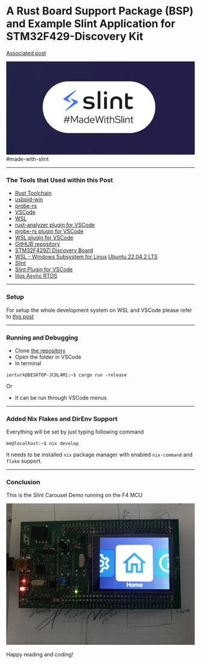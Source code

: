 # A Rust Board Support Package (BSP) and Example Slint Application for STM32F429-Discovery Kit 
[Associated post](https://erturk.me/projects/a-rust-bsp-package-for-stm32f4-discovery-kit/)

![Made with Slint](docs/images/made-with-slint.png)   
#made-with-slint
___
### The Tools that Used within this Post
- [Rust Toolchain](https://www.rust-lang.org/learn/get-started)
- [usbpid-win](https://github.com/dorssel/usbipd-win)
- [probe-rs](https://probe.rs/docs/getting-started/installation/)
- [VSCode](https://code.visualstudio.com/)
- [WSL](https://learn.microsoft.com/en-us/windows/wsl/install)
- [rust-analyzer plugin for VSCode](https://marketplace.visualstudio.com/items?itemName=rust-lang.rust-analyzer)
- [probe-rs plugin for VSCode](https://marketplace.visualstudio.com/items?itemName=probe-rs.probe-rs-debugger)
- [WSL plugin for VSCode](https://marketplace.visualstudio.com/items?itemName=ms-vscode-remote.remote-wsl)
- [GitHUB repository](https://github.com/ierturk/rust-on-stm32)
- [STM32F429ZI Discovery Board](https://www.st.com/en/evaluation-tools/32f429idiscovery.html)
- [WSL - Windows Subsystem for Linux](https://apps.microsoft.com/detail/windows-subsystem-for-linux/9P9TQF7MRM4R?hl=en-gb&gl=US)
[Ubuntu 22.04.2 LTS](https://apps.microsoft.com/detail/9PN20MSR04DW?hl=en-gb&gl=US)
- [Slint](https://slint.dev/)
- [Slint Plugin for VSCode](https://marketplace.visualstudio.com/items?itemName=Slint.slint)
- [lilos Async RTOS](https://github.com/cbiffle/lilos)
___
### Setup
For setup the whole development system on WSL and VSCode please refer to [this post](https://erturk.me/projects/working-with-rust-embedded-on-wsl/)
___
### Running and Debugging
- Clone [the repository](https://github.com/ierturk/rust-on-stm32)
- Open the folder in VSCode
- In terminal
```
ierturk@DESKTOP-JC8L4M1:~$ cargo run -release
```
Or
- It can be run through VSCode menus 
___
### Added Nix Flakes and DirEnv Support
Everything will be set by just typing following command
```
me@localhost:~$ nix develop
```
It needs to be installed `nix` package manager with enabled `nix-command` and `flake` support.
___
### Conclusion
This is the Slint Carousel Demo running on the F4 MCU   

![Slint UI Carousel Demo](docs/images/rust-slint-ui-carousel-demo.jpeg)

Happy reading and coding!

